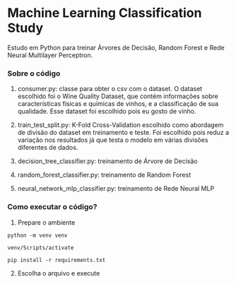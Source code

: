 # Machine Learning Classification Study
Estudo em Python para treinar Árvores de Decisão, Random Forest e Rede Neural Multilayer Perceptron.

### Sobre o código

1. consumer.py: classe para obter o csv com o dataset. O dataset escolhido foi o Wine Quality Dataset, que contém informações sobre características físicas e químicas de vinhos, e a classificação de sua qualidade. Esse dataset foi escolhido pois eu gosto de vinho. 
   
2. train_test_split.py: K-Fold Cross-Validation escolhido como abordagem de divisão do dataset em treinamento e teste. Foi escolhido pois reduz a variação nos resultados já que testa o modelo em várias divisões diferentes de dados.

3. decision_tree_classifier.py: treinamento de Árvore de Decisão

4. random_forest_classifier.py: treinamento de Random Forest

5. neural_network_mlp_classifier.py: treinamento de Rede Neural MLP

### Como executar o código?

1. Prepare o ambiente
```
python -m venv venv

venv/Scripts/activate

pip install -r requirements.txt
```

2. Escolha o arquivo e execute